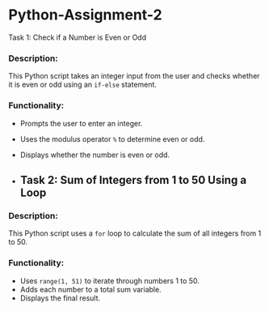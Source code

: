 # Python-Assignment-2
Task 1: Check if a Number is Even or Odd

### Description:
This Python script takes an integer input from the user and checks whether it is even or odd using an `if-else` statement.

### Functionality:
- Prompts the user to enter an integer.
- Uses the modulus operator `%` to determine even or odd.
- Displays whether the number is even or odd.

- ## Task 2: Sum of Integers from 1 to 50 Using a Loop

### Description:
This Python script uses a `for` loop to calculate the sum of all integers from 1 to 50.

### Functionality:
- Uses `range(1, 51)` to iterate through numbers 1 to 50.
- Adds each number to a total sum variable.
- Displays the final result.
